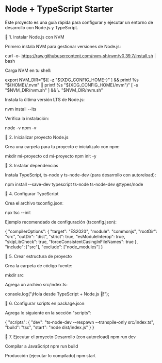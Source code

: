 # Node + TypeScript Starter

Este proyecto es una guía rápida para configurar y ejecutar un entorno de desarrollo con Node.js y TypeScript.

🔹 1. Instalar Node.js con NVM

Primero instala NVM
 para gestionar versiones de Node.js:

curl -o- https://raw.githubusercontent.com/nvm-sh/nvm/v0.39.7/install.sh | bash


Carga NVM en tu shell:

export NVM_DIR="$([ -z "${XDG_CONFIG_HOME-}" ] && printf %s "${HOME}/.nvm" || printf %s "${XDG_CONFIG_HOME}/nvm")"
[ -s "$NVM_DIR/nvm.sh" ] && \. "$NVM_DIR/nvm.sh"


Instala la última versión LTS de Node.js:

nvm install --lts


Verifica la instalación:

node -v
npm -v

🔹 2. Inicializar proyecto Node.js

Crea una carpeta para tu proyecto e inicialízalo con npm:

mkdir mi-proyecto
cd mi-proyecto
npm init -y

🔹 3. Instalar dependencias

Instala TypeScript, ts-node y ts-node-dev (para desarrollo con autoreload):

npm install --save-dev typescript ts-node ts-node-dev @types/node

🔹 4. Configurar TypeScript

Crea el archivo tsconfig.json:

npx tsc --init


Ejemplo recomendado de configuración (tsconfig.json):

{
  "compilerOptions": {
    "target": "ES2020",
    "module": "commonjs",
    "rootDir": "src",
    "outDir": "dist",
    "strict": true,
    "esModuleInterop": true,
    "skipLibCheck": true,
    "forceConsistentCasingInFileNames": true
  },
  "include": ["src"],
  "exclude": ["node_modules"]
}

🔹 5. Crear estructura de proyecto

Crea la carpeta de código fuente:

mkdir src


Agrega un archivo src/index.ts:

console.log("¡Hola desde TypeScript + Node.js 🚀!");

🔹 6. Configurar scripts en package.json

Agrega lo siguiente en la sección "scripts":

{
  "scripts": {
    "dev": "ts-node-dev --respawn --transpile-only src/index.ts",
    "build": "tsc",
    "start": "node dist/index.js"
  }
}

🔹 7. Ejecutar el proyecto
Desarrollo (con autoreload)
npm run dev

Compilar a JavaScript
npm run build

Producción (ejecutar lo compilado)
npm start
